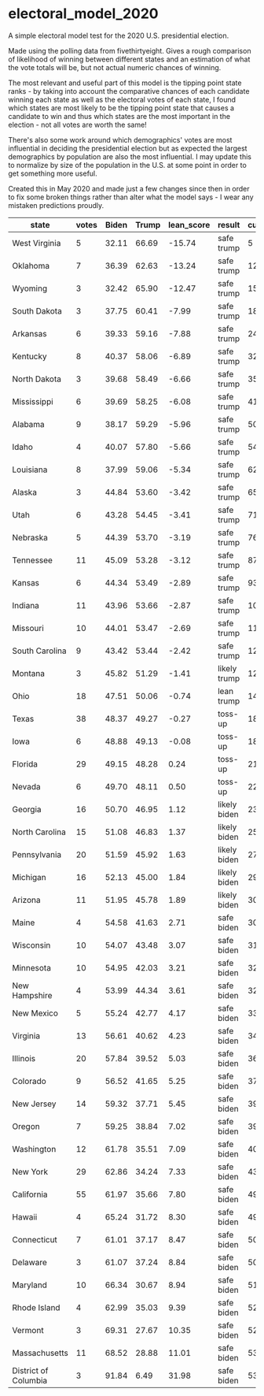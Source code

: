 # electoral_model_2020
A simple electoral model test for the 2020 U.S. presidential election.

Made using the polling data from fivethirtyeight. Gives a rough comparison of likelihood of winning between different states and an estimation of what the vote totals will be, but not actual numeric chances of winning.

The most relevant and useful part of this model is the tipping point state ranks - by taking into account the comparative chances of each candidate winning each state as well as the electoral votes of each state, I found which states are most likely to be the tipping point state that causes a candidate to win and thus which states are the most important in the election - not all votes are worth the same!

There's also some work around which demographics' votes are most influential in deciding the presidential election but as expected the largest demographics by population are also the most influential. I may update this to normalize by size of the population in the U.S. at some point in order to get something more useful.

Created this in May 2020 and made just a few changes since then in order to fix some broken things rather than alter what the model says - I wear any mistaken predictions proudly.

| state                | votes | Biden | Trump | lean\_score | result       | cumulative\_votes | tipping\_rank |
| -------------------- | ----- | ----- | ----- | ----------- | ------------ | ----------------- | ------------- |
| West Virginia        | 5     | 32.11 | 66.69 | \-15.74     | safe trump   | 5                 | 49            |
| Oklahoma             | 7     | 36.39 | 62.63 | \-13.24     | safe trump   | 12                | 48            |
| Wyoming              | 3     | 32.42 | 65.90 | \-12.47     | safe trump   | 15                | 46            |
| South Dakota         | 3     | 37.75 | 60.41 | \-7.99      | safe trump   | 18                | 44            |
| Arkansas             | 6     | 39.33 | 59.16 | \-7.88      | safe trump   | 24                | 42            |
| Kentucky             | 8     | 40.37 | 58.06 | \-6.89      | safe trump   | 32                | 40            |
| North Dakota         | 3     | 39.68 | 58.49 | \-6.66      | safe trump   | 35                | 38            |
| Mississippi          | 6     | 39.69 | 58.25 | \-6.08      | safe trump   | 41                | 37            |
| Alabama              | 9     | 38.17 | 59.29 | \-5.96      | safe trump   | 50                | 34            |
| Idaho                | 4     | 40.07 | 57.80 | \-5.66      | safe trump   | 54                | 33            |
| Louisiana            | 8     | 37.99 | 59.06 | \-5.34      | safe trump   | 62                | 32            |
| Alaska               | 3     | 44.84 | 53.60 | \-3.42      | safe trump   | 65                | 31            |
| Utah                 | 6     | 43.28 | 54.45 | \-3.41      | safe trump   | 71                | 30            |
| Nebraska             | 5     | 44.39 | 53.70 | \-3.19      | safe trump   | 76                | 29            |
| Tennessee            | 11    | 45.09 | 53.28 | \-3.12      | safe trump   | 87                | 28            |
| Kansas               | 6     | 44.34 | 53.49 | \-2.89      | safe trump   | 93                | 27            |
| Indiana              | 11    | 43.96 | 53.66 | \-2.87      | safe trump   | 104               | 25            |
| Missouri             | 10    | 44.01 | 53.47 | \-2.69      | safe trump   | 114               | 24            |
| South Carolina       | 9     | 43.42 | 53.44 | \-2.42      | safe trump   | 123               | 23            |
| Montana              | 3     | 45.82 | 51.29 | \-1.41      | likely trump | 126               | 22            |
| Ohio                 | 18    | 47.51 | 50.06 | \-0.74      | lean trump   | 144               | 19            |
| Texas                | 38    | 48.37 | 49.27 | \-0.27      | toss-up      | 182               | 15            |
| Iowa                 | 6     | 48.88 | 49.13 | \-0.08      | toss-up      | 188               | 14            |
| Florida              | 29    | 49.15 | 48.28 | 0.24        | toss-up      | 217               | 9             |
| Nevada               | 6     | 49.70 | 48.11 | 0.50        | toss-up      | 223               | 8             |
| Georgia              | 16    | 50.70 | 46.95 | 1.12        | likely biden | 239               | 4             |
| North Carolina       | 15    | 51.08 | 46.83 | 1.37        | likely biden | 254               | 2             |
| Pennsylvania         | 20    | 51.59 | 45.92 | 1.63        | likely biden | 274               | 1             |
| Michigan             | 16    | 52.13 | 45.00 | 1.84        | likely biden | 290               | 3             |
| Arizona              | 11    | 51.95 | 45.78 | 1.89        | likely biden | 301               | 5             |
| Maine                | 4     | 54.58 | 41.63 | 2.71        | safe biden   | 305               | 6             |
| Wisconsin            | 10    | 54.07 | 43.48 | 3.07        | safe biden   | 315               | 7             |
| Minnesota            | 10    | 54.95 | 42.03 | 3.21        | safe biden   | 325               | 10            |
| New Hampshire        | 4     | 53.99 | 44.34 | 3.61        | safe biden   | 329               | 11            |
| New Mexico           | 5     | 55.24 | 42.77 | 4.17        | safe biden   | 334               | 12            |
| Virginia             | 13    | 56.61 | 40.62 | 4.23        | safe biden   | 347               | 13            |
| Illinois             | 20    | 57.84 | 39.52 | 5.03        | safe biden   | 367               | 16            |
| Colorado             | 9     | 56.52 | 41.65 | 5.25        | safe biden   | 376               | 17            |
| New Jersey           | 14    | 59.32 | 37.71 | 5.45        | safe biden   | 390               | 18            |
| Oregon               | 7     | 59.25 | 38.84 | 7.02        | safe biden   | 397               | 20            |
| Washington           | 12    | 61.78 | 35.51 | 7.09        | safe biden   | 409               | 21            |
| New York             | 29    | 62.86 | 34.24 | 7.33        | safe biden   | 438               | 26            |
| California           | 55    | 61.97 | 35.66 | 7.80        | safe biden   | 493               | 35            |
| Hawaii               | 4     | 65.24 | 31.72 | 8.30        | safe biden   | 497               | 36            |
| Connecticut          | 7     | 61.01 | 37.17 | 8.47        | safe biden   | 504               | 39            |
| Delaware             | 3     | 61.07 | 37.24 | 8.84        | safe biden   | 507               | 41            |
| Maryland             | 10    | 66.34 | 30.67 | 8.94        | safe biden   | 517               | 43            |
| Rhode Island         | 4     | 62.99 | 35.03 | 9.39        | safe biden   | 521               | 45            |
| Vermont              | 3     | 69.31 | 27.67 | 10.35       | safe biden   | 524               | 47            |
| Massachusetts        | 11    | 68.52 | 28.88 | 11.01       | safe biden   | 535               | 50            |
| District of Columbia | 3     | 91.84 | 6.49  | 31.98       | safe biden   | 538               | 51            |

